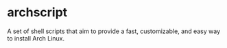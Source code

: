 # archscript
A set of shell scripts that aim to provide a fast, customizable, and easy way to install Arch Linux.
